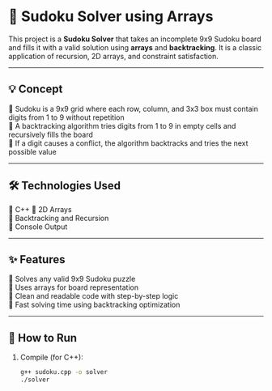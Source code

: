 # 🔢 Sudoku Solver using Arrays

This project is a **Sudoku Solver** that takes an incomplete 9x9 Sudoku board and fills it with a valid solution using **arrays** and **backtracking**. It is a classic application of recursion, 2D arrays, and constraint satisfaction.

---

## 💡 Concept

🔹 Sudoku is a 9x9 grid where each row, column, and 3x3 box must contain digits from 1 to 9 without repetition  
🔹 A backtracking algorithm tries digits from 1 to 9 in empty cells and recursively fills the board  
🔹 If a digit causes a conflict, the algorithm backtracks and tries the next possible value

---

## 🛠️ Technologies Used

🔹 C++ 
🔹 2D Arrays  
🔹 Backtracking and Recursion  
🔹 Console Output

---

## ✨ Features

🔹 Solves any valid 9x9 Sudoku puzzle  
🔹 Uses arrays for board representation  
🔹 Clean and readable code with step-by-step logic  
🔹 Fast solving time using backtracking optimization

---



## 🚀 How to Run

1. Compile (for C++):
   ```bash
   g++ sudoku.cpp -o solver
   ./solver


